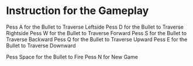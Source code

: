 # Instruction for the Gameplay

Pess A for the Bullet to Traverse Leftside
Pess D for the Bullet to Traverse Rightside
Pess W for the Bullet to Traverse Forward
Pess S for the Bullet to Traverse Backward
Pess Q for the Bullet to Traverse Upward
Pess E for the Bullet to Traverse Downward

Pess Space for the Bullet to Fire
Pess N for New Game
